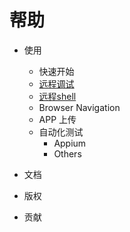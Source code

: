 # 帮助

- 使用
	- 快速开始
	- [远程调试](/[zh_CN]-remote-debug.md)
	- [远程shell](/[zh_CN]-Remote-Shell.md)
	- Browser Navigation
	- APP 上传
	- 自动化测试
		- Appium
		- Others
		
	
- 文档

- 版权
- 贡献
